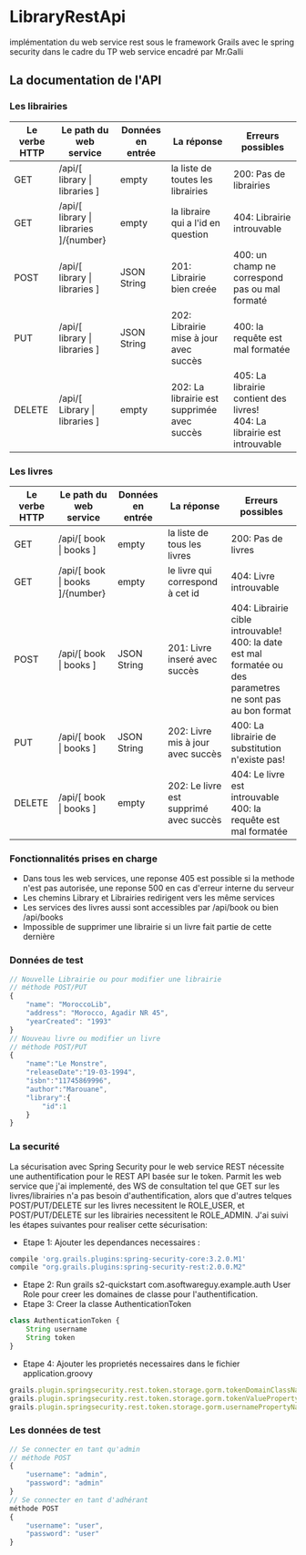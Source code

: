 # LibraryRestApi
implémentation du web service rest sous le framework Grails avec le spring security dans le cadre du TP web service encadré par Mr.Galli

## La documentation de l'API
### Les librairies
| Le verbe HTTP | Le path du web service | Données en entrée | La réponse | Erreurs possibles |
| ------------- | ------------- | ------------- | ------------- | ------------- |
| GET | /api/[ library \| libraries ] | empty | la liste de toutes les librairies | 200: Pas de librairies |
| GET | /api/[ library \| libraries ]/{number} | empty | la libraire qui a l'id en question |  404: Librairie introuvable |
| POST | /api/[ library \| libraries ] | JSON String | 201: Librairie bien creée | 400: un champ ne correspond pas ou mal formaté |
| PUT | /api/[ library \| libraries ] | JSON String | 202: Librairie mise à jour avec succès | 400: la requête est mal formatée |
| DELETE | /api/[ Library \| libraries ] | empty | 202: La librairie est supprimée avec succès | 405: La librairie contient des livres! <br> 404: La librairie est introuvable |

### Les livres
| Le verbe HTTP | Le path du web service | Données en entrée | La réponse | Erreurs possibles |
| ------------- | ------------- | ------------- | ------------- | ------------- | 
| GET | /api/[ book \| books ] | empty | la liste de tous les livres | 200: Pas de livres |
| GET | /api/[ book \| books ]/{number} | empty | le livre qui correspond à cet id |  404: Livre introuvable |
| POST | /api/[ book \| books ] | JSON String | 201: Livre inseré avec succès | 404: Librairie cible introuvable! <br> 400: la date est mal formatée ou des parametres ne sont pas au bon format |
| PUT | /api/[ book \| books ] | JSON String | 202: Livre mis à jour avec succès | 400: La librairie de substitution n'existe pas! |
| DELETE | /api/[ book \| books ] | empty | 202: Le livre est supprimé avec succès | 404: Le livre est introuvable <br> 400: la requête est mal formatée |

### Fonctionnalités prises en charge
  * Dans tous les web services, une reponse 405 est possible si la methode n'est pas autorisée, une reponse 500 en cas d'erreur interne du serveur
  * Les chemins Library et Librairies redirigent vers les même services
  * Les services des livres aussi sont accessibles par /api/book ou bien /api/books
  * Impossible de supprimer une librairie si un livre fait partie de cette dernière

### Données de test

```javascript
// Nouvelle Librairie ou pour modifier une librairie
// méthode POST/PUT
{
	"name": "MoroccoLib",
	"address": "Morocco, Agadir NR 45",
	"yearCreated": "1993"
}
// Nouveau livre ou modifier un livre
// méthode POST/PUT
{
	"name":"Le Monstre",
	"releaseDate":"19-03-1994",
	"isbn":"11745869996",
	"author":"Marouane",
	"library":{
		"id":1
	}
}
```

### La securité 
La sécurisation avec Spring Security pour le web service REST nécessite une authentification pour le REST API basée sur le token.
Parmit les web service que j'ai implementé, des WS de consultation tel que GET sur les livres/librairies n'a pas besoin d'authentification, alors que d'autres telques POST/PUT/DELETE sur les livres necessitent le ROLE_USER, et POST/PUT/DELETE sur les librairies necessitent le ROLE_ADMIN.
J'ai suivi les étapes suivantes pour realiser cette sécurisation:

  * Etape 1: Ajouter les dependances necessaires :
```javascript 
compile 'org.grails.plugins:spring-security-core:3.2.0.M1'
compile "org.grails.plugins:spring-security-rest:2.0.0.M2"
```
  * Etape 2: Run grails s2-quickstart com.asoftwareguy.example.auth User Role pour creer les domaines de classe pour l'authentification.
  * Etape 3: Creer la classe AuthenticationToken
```javascript   
class AuthenticationToken {
    String username
    String token
}
```
  * Etape 4: Ajouter les proprietés necessaires dans le fichier application.groovy
```javascript
grails.plugin.springsecurity.rest.token.storage.gorm.tokenDomainClassName = 'corg.mbds.webservice.rest.AuthenticationToken'
grails.plugin.springsecurity.rest.token.storage.gorm.tokenValuePropertyName = 'token'
grails.plugin.springsecurity.rest.token.storage.gorm.usernamePropertyName = 'username'
```

### Les données de test
```javascript
// Se connecter en tant qu'admin
// méthode POST
{
	"username": "admin",
	"password": "admin"
}
// Se connecter en tant d'adhérant 
méthode POST
{
	"username": "user",
	"password": "user"
}
```
